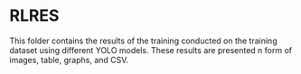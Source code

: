 # RLRES 
This folder contains the results of the training conducted on the training dataset using different YOLO models. These results are presented n form of images, table, graphs, and CSV.
